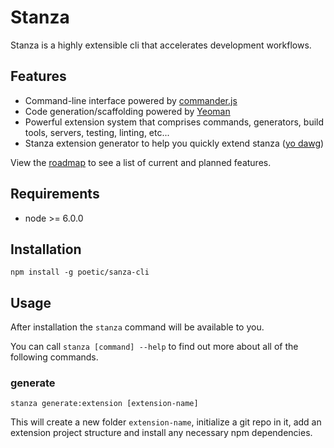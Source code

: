 # Stanza
Stanza is a highly extensible cli that accelerates development workflows.

## Features
* Command-line interface powered by
  [commander.js](https://github.com/tj/commander.js/)
* Code generation/scaffolding powered by
  [Yeoman](https://github.com/yeoman/yeoman)
* Powerful extension system that comprises commands, generators, build tools,
  servers, testing, linting, etc...
* Stanza extension generator to help you quickly extend stanza ([yo
  dawg](http://i.imgur.com/2gqiift.jpg))

View the [roadmap](ROADMAP.md) to see a list of current and planned features.

## Requirements
* node >= 6.0.0

## Installation
```
npm install -g poetic/sanza-cli
```

## Usage
After installation the `stanza` command will be available to you.

You can call `stanza [command] --help` to find out more about all of the
following commands.

### generate
```
stanza generate:extension [extension-name]
```

This will create a new folder `extension-name`, initialize a git repo in it, add
an extension project structure and install any necessary npm dependencies.

